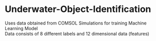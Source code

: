 # Underwater-Object-Identification
Uses data obtained from COMSOL Simulations for training Machine Learning Model\
Data consists of 8 different labels and 12 dimensional data (features)
